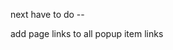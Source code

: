 next have to do -- 
<!-- in particular product page
fix the top popup links, 

create cart/bag page
implement cart logic
create wishlist page

download more shoe pics
(
    air max
    air jordan
    vomero
    hippie
    blazer
    dunk
    jumpman
    pegasus trail
)
copy paste all products files -->


add page links to all popup item links


